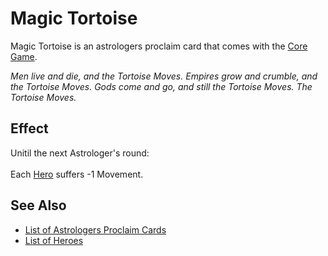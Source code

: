# Magic Tortoise

Magic Tortoise is an astrologers proclaim card that comes with the [Core Game](../content.md).

*Men live and die, and the Tortoise Moves. Empires grow and crumble, and the Tortoise Moves. Gods come and go, and still the Tortoise Moves. The Tortoise Moves.*


## Effect

Unitil the next Astrologer's round:<br><br>Each [Hero](../heroes.md) suffers -1 Movement.


## See Also

- [List of Astrologers Proclaim Cards](../astrologers_proclaim.md)
- [List of Heroes](../heroes.md)
